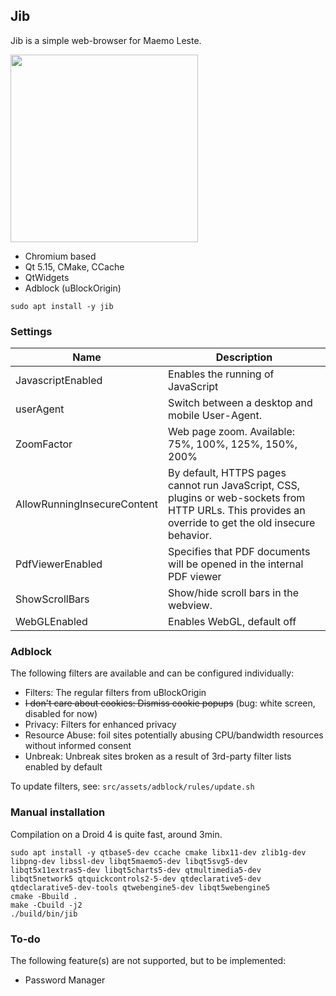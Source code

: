 ## Jib

Jib is a simple web-browser for Maemo Leste.

<img src="https://i.imgur.com/kDeQoVJ.jpg" width="300"/>

- Chromium based
- Qt 5.15, CMake, CCache
- QtWidgets
- Adblock (uBlockOrigin)

```text
sudo apt install -y jib
```

### Settings

| Name                        | Description                                                                                                                                              |
|-----------------------------|----------------------------------------------------------------------------------------------------------------------------------------------------------|
| JavascriptEnabled           | Enables the running of JavaScript                                                                                                                        |
| userAgent                   | Switch between a desktop and mobile User-Agent.                                                                                                          |
| ZoomFactor                  | Web page zoom. Available: 75%, 100%, 125%, 150%, 200%                                                                                                    |
| AllowRunningInsecureContent | By default, HTTPS pages cannot run JavaScript, CSS, plugins or  web-sockets from HTTP URLs. This provides an override to get the old  insecure behavior. |
| PdfViewerEnabled            | Specifies that PDF documents will be opened in the internal PDF viewer                                                                                   |
| ShowScrollBars              | Show/hide scroll bars in the webview.                                                                                                                    |
| WebGLEnabled                | Enables WebGL, default off                                                                                                                               |

### Adblock

The following filters are available and can be configured individually:

- Filters: The regular filters from uBlockOrigin
- ~~I don't care about cookies: Dismiss cookie popups~~ (bug: white screen, disabled for now)
- Privacy: Filters for enhanced privacy
- Resource Abuse: foil sites potentially abusing CPU/bandwidth resources without informed consent
- Unbreak: Unbreak sites broken as a result of 3rd-party filter lists enabled by default

To update filters, see: `src/assets/adblock/rules/update.sh`

### Manual installation

Compilation on a Droid 4 is quite fast, around 3min.

```text
sudo apt install -y qtbase5-dev ccache cmake libx11-dev zlib1g-dev libpng-dev libssl-dev libqt5maemo5-dev libqt5svg5-dev libqt5x11extras5-dev libqt5charts5-dev qtmultimedia5-dev libqt5network5 qtquickcontrols2-5-dev qtdeclarative5-dev qtdeclarative5-dev-tools qtwebengine5-dev libqt5webengine5 
cmake -Bbuild .
make -Cbuild -j2
./build/bin/jib
```

### To-do

The following feature(s) are not supported, but to be implemented:

- Password Manager
